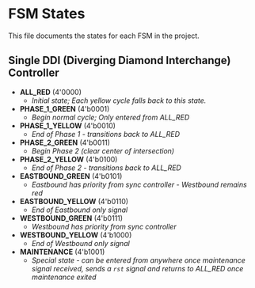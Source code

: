 # FSM States
This file documents the states for each FSM in the project.

## Single DDI (Diverging Diamond Interchange) Controller
 - **ALL_RED** (4'0000)
     - *Initial state; Each yellow cycle falls back to this state.*
 - **PHASE_1_GREEN** (4'b0001)
     - *Begin normal cycle; Only entered from ALL\_RED*
 - **PHASE_1_YELLOW** (4'b0010)
     - *End of Phase 1 - transitions back to ALL\_RED*
 - **PHASE_2_GREEN** (4'b0011)
     - *Begin Phase 2 (clear center of intersection)*
 - **PHASE_2_YELLOW** (4'b0100)
     - *End of Phase 2 - transitions back to ALL\_RED*
 - **EASTBOUND_GREEN** (4'b0101)
     - *Eastbound has priority from sync controller - Westbound remains red*
 - **EASTBOUND_YELLOW** (4'b0110)
     - *End of Eastbound only signal*
 - **WESTBOUND_GREEN** (4'b0111)
     - *Westbound has priority from sync controller*
 - **WESTBOUND_YELLOW** (4'b1000)
     - *End of Westbound only signal*
 - **MAINTENANCE** (4'b1001)
     - *Special state - can be entered from anywhere once maintenance signal received, sends a `rst` signal and returns to ALL\_RED once maintenance exited*
